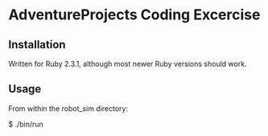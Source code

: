 # AdventureProjects Coding Excercise

## Installation

Written for Ruby 2.3.1, although most newer Ruby versions should work.

## Usage

From within the robot_sim directory: 

$ ./bin/run



